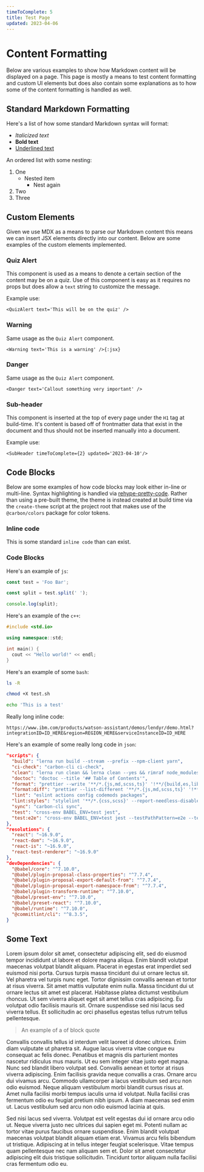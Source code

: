 ```yaml
---
timeToComplete: 5
title: Test Page
updated: 2023-04-06
---
```


# Content Formatting

Below are various examples to show how Markdown content will be displayed on a page. This page is mostly a means to test content formatting and custom UI elements but does also contain some explanations as to how some of the content formatting is handled as well.

## Standard Markdown Formatting

Here's a list of how some standard Markdown syntax will format:

- _Italicized text_
- **Bold text**
- <u>Underlined text</u>

An ordered list with some nesting:

1. One
   - Nested item
     - Nest again
2. Two
3. Three

## Custom Elements

Given we use MDX as a means to parse our Markdown content this means we can insert JSX elements directly into our content. Below are some examples of the custom elements implemented.

### Quiz Alert

This component is used as a means to denote a certain section of the content may be on a quiz. Use of this component is easy as it requires no props but does allow a `text` string to customize the message.

Example use:

`<QuizAlert text='This will be on the quiz' />`

<QuizAlert text='This will be on the quiz' />

### Warning

Same usage as the `Quiz Alert` component.

`<Warning text='This is a warning' />{:jsx}`

<Warning text='This is a warning' />

### Danger

Same usage as the `Quiz Alert` component.

`<Danger text='Callout something very important' />`

<Danger text='Callout something very important' />


### Sub-header

This component is inserted at the top of every page under the `H1` tag at build-time.
It's content is based off of frontmatter data that exist in the document and thus should not be inserted manually into a document.

Example use:

`<SubHeader timeToComplete={2} updated='2023-04-10'/>`

<SubHeader timeToComplete={2} updated='2023-04-10'/>

## Code Blocks

Below are some examples of how code blocks may look either in-line or multi-line.
Syntax highlighting is handled via [rehype-pretty-code](https://rehype-pretty-code.netlify.app/). Rather than using a pre-built theme, the theme is instead created at build time via the `create-theme` script at the project root that makes use of the `@carbon/colors` package for color tokens.

### Inline code

This is some standard `inline code` than can exist.

### Code Blocks

Here's an example of `js`:

```js
const test = 'Foo Bar';

const split = test.split(' ');

console.log(split);
```

Here's an example of the `c++`:

```cpp
#include <std.io>

using namespace::std;

int main() {
  cout << "Hello world!" << endl;
}
```

Here's an example of some `bash`:

```bash
ls -R

chmod +X test.sh

echo 'This is a test'
```

Really long inline code:

`https://www.ibm.com/products/watson-assistant/demos/lendyr/demo.html?integrationID=ID_HERE&region=REGION_HERE&serviceInstanceID=ID_HERE`

Here's an example of some really long code in `json`:

```json
"scripts": {
  "build": "lerna run build --stream --prefix --npm-client yarn",
  "ci-check": "carbon-cli ci-check",
  "clean": "lerna run clean && lerna clean --yes && rimraf node_modules",
  "doctoc": "doctoc --title '## Table of Contents'",
  "format": "prettier --write '**/*.{js,md,scss,ts}' '!**/{build,es,lib,storybook,ts,umd}/**'",
  "format:diff": "prettier --list-different '**/*.{js,md,scss,ts}' '!**/{build,es,lib,storybook,ts,umd}/**' '!packages/components/**'",
  "lint": "eslint actions config codemods packages",
  "lint:styles": "stylelint '**/*.{css,scss}' --report-needless-disables --report-invalid-scope-disables",
  "sync": "carbon-cli sync",
  "test": "cross-env BABEL_ENV=test jest",
  "test:e2e": "cross-env BABEL_ENV=test jest --testPathPattern=e2e --testPathIgnorePatterns='examples,/packages/components/,/packages/react/'"
},
"resolutions": {
  "react": "~16.9.0",
  "react-dom": "~16.9.0",
  "react-is": "~16.9.0",
  "react-test-renderer": "~16.9.0"
},
"devDependencies": {
  "@babel/core": "^7.10.0",
  "@babel/plugin-proposal-class-properties": "^7.7.4",
  "@babel/plugin-proposal-export-default-from": "^7.7.4",
  "@babel/plugin-proposal-export-namespace-from": "^7.7.4",
  "@babel/plugin-transform-runtime": "^7.10.0",
  "@babel/preset-env": "^7.10.0",
  "@babel/preset-react": "^7.10.0",
  "@babel/runtime": "^7.10.0",
  "@commitlint/cli": "^8.3.5",
}
```

## Some Text

Lorem ipsum dolor sit amet, consectetur adipiscing elit, sed do eiusmod tempor incididunt ut labore et dolore magna aliqua. Enim blandit volutpat maecenas volutpat blandit aliquam. Placerat in egestas erat imperdiet sed euismod nisi porta. Cursus turpis massa tincidunt dui ut ornare lectus sit. Vel pharetra vel turpis nunc eget. Tortor dignissim convallis aenean et tortor at risus viverra. Sit amet mattis vulputate enim nulla. Massa tincidunt dui ut ornare lectus sit amet est placerat. Habitasse platea dictumst vestibulum rhoncus. Ut sem viverra aliquet eget sit amet tellus cras adipiscing. Eu volutpat odio facilisis mauris sit. Ornare suspendisse sed nisi lacus sed viverra tellus. Et sollicitudin ac orci phasellus egestas tellus rutrum tellus pellentesque.

> An example of a of block quote

Convallis convallis tellus id interdum velit laoreet id donec ultrices. Enim diam vulputate ut pharetra sit. Augue lacus viverra vitae congue eu consequat ac felis donec. Penatibus et magnis dis parturient montes nascetur ridiculus mus mauris. Ut eu sem integer vitae justo eget magna. Nunc sed blandit libero volutpat sed. Convallis aenean et tortor at risus viverra adipiscing. Enim facilisis gravida neque convallis a cras. Ornare arcu dui vivamus arcu. Commodo ullamcorper a lacus vestibulum sed arcu non odio euismod. Neque aliquam vestibulum morbi blandit cursus risus at. Amet nulla facilisi morbi tempus iaculis urna id volutpat. Nulla facilisi cras fermentum odio eu feugiat pretium nibh ipsum. A diam maecenas sed enim ut. Lacus vestibulum sed arcu non odio euismod lacinia at quis.

Sed nisi lacus sed viverra. Volutpat est velit egestas dui id ornare arcu odio ut. Neque viverra justo nec ultrices dui sapien eget mi. Potenti nullam ac tortor vitae purus faucibus ornare suspendisse. Enim blandit volutpat maecenas volutpat blandit aliquam etiam erat. Vivamus arcu felis bibendum ut tristique. Adipiscing at in tellus integer feugiat scelerisque. Vitae tempus quam pellentesque nec nam aliquam sem et. Dolor sit amet consectetur adipiscing elit duis tristique sollicitudin. Tincidunt tortor aliquam nulla facilisi cras fermentum odio eu.
